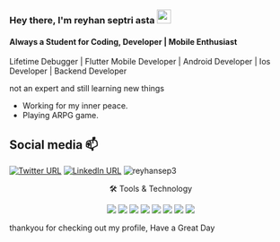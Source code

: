 
### Hey there, I'm  reyhan septri asta <img src="https://media.giphy.com/media/hvRJCLFzcasrR4ia7z/giphy.gif" height="25px" width="25px">


#### Always a Student for Coding, Developer | Mobile Enthusiast

Lifetime Debugger | Flutter Mobile Developer | Android Developer | Ios Developer | Backend Developer


not an expert and still learning new things

- Working for my inner peace.
- Playing ARPG game.

## Social media :mailbox:

[![Twitter URL](https://img.shields.io/badge/Instagram-1877F2?style=for-the-badge&logo=instagram&logoColor=white)](https://www.instagram.com/reyhansep3asta/)
[![LinkedIn URL](https://img.shields.io/badge/LinkedIn-0077B5?style=for-the-badge&logo=linkedin&logoColor=white)](http://www.linkedin.com/in/reyhan-septri-asta)
<img src="https://komarev.com/ghpvc/?username=reyhansep3&label=Profile%20views&color=0e75b6&style=flat" alt="reyhansep3" />

<div align="center">
<p align="center">🛠 Tools & Technology</p>

<img src="https://img.shields.io/badge/Flutter-02569B?style=for-the-badge&logo=flutter&logoColor=white" />
<img src="https://img.shields.io/badge/Dart-0175C2?style=for-the-badge&logo=dart&logoColor=white" />
<img src="https://img.shields.io/badge/Python-FFD43B?style=for-the-badge&logo=python&logoColor=darkgreen" />
<img src="https://img.shields.io/badge/firebase-ffca28?style=for-the-badge&logo=firebase&logoColor=black" />
<img src="https://img.shields.io/badge/Git-F05032?style=for-the-badge&logo=git&logoColor=white" />
<img src="https://img.shields.io/badge/Figma-1E1E1E?style=for-the-badge&logo=Figma&logoColor=white" />
<img src="https://img.shields.io/badge/-C++-blue?logo=cplusplus">
<img src="https://img.shields.io/badge/golang-00ADD8?style=for-the-badge&logo=go&logoColor=white" />


</div>



thankyou for checking out my profile, Have a Great Day
